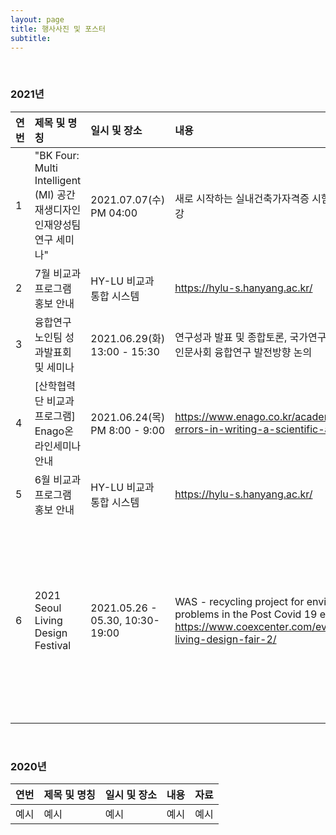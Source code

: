 ```yaml
---
layout: page
title: 행사사진 및 포스터
subtitle:
---
```


<br>

### 2021년

| 연번 | 제목 및 명칭 | 일시 및 장소 | 내용 | 자료 | 
| :- | :- | :- | :- | :-------------------------------------------------------------------------------------- | 
| 1 | "BK Four: Multi Intelligent (MI) 공간재생디자인 인재양성팀 연구 세미나" | 2021.07.07(수) PM 04:00 | 새로 시작하는 실내건축가자격증 시험 관련 소개/특강 | ![BK Four: Multi Intelligent (MI) 공간재생디자인 인재양성팀 연구 세미나](https://github.com/bk4-midesign/bk4-midesign.github.io/blob/master/_data/%EC%8B%A4%EB%82%B4%EB%94%94%EC%9E%90%EC%9D%B4%EB%84%88%EC%9E%90%EA%B2%A9%EC%8B%9C%ED%97%98(%EB%8C%80%ED%95%9C%EB%AF%BC%EA%B5%AD%EC%8B%A4%EB%82%B4%EA%B1%B4%EC%B6%95%EA%B0%80%20%ED%8A%B9%EA%B0%95%2021.07.07).png?raw=true)|
| 2 | 7월 비교과 프로그램 홍보 안내 | HY-LU 비교과 통합 시스템 | https://hylu-s.hanyang.ac.kr/ | ![7월 비교과 프로그램 홍보 안내](https://github.com/bk4-midesign/bk4-midesign.github.io/blob/master/_data/7%EC%9B%94%20%EB%B9%84%EA%B5%90%EA%B3%BC%20%ED%94%84%EB%A1%9C%EA%B7%B8%EB%9E%A8%20%ED%99%8D%EB%B3%B4%20%EC%95%88%EB%82%B4.jpg?raw=true)|
| 3 | 융합연구 노인팀 성과발표회 및 세미나 | 2021.06.29(화) 13:00 - 15:30 | 연구성과 발표 및 종합토론, 국가연구개발혁신법과 인문사회 융합연구 발전방향 논의 | ![차승현 교수님 연구실](https://github.com/bk4-midesign/bk4-midesign.github.io/blob/master/_data/2021.06.29%20%EC%B0%A8%EA%B5%90%EC%88%98%EB%8B%98%20%EC%97%B0%EA%B5%AC%EC%8B%A4%20(%EC%9C%B5%ED%95%A9%EC%97%B0%EA%B5%AC%20%EB%85%B8%EC%9D%B8%ED%8C%80%20%EC%84%B1%EA%B3%BC%EB%B0%9C%ED%91%9C%ED%9A%8C%20%EB%B0%8F%20%EC%84%B8%EB%AF%B8%EB%82%98).png?raw=true)|
| 4 | [산학협력단 비교과프로그램] Enago온라인세미나 안내 | 2021.06.24(목) PM 8:00 - 9:00 | https://www.enago.co.kr/academy/common-errors-in-writing-a-scientific-abstract-2/ | ![산학협력단 비교과프로그램 Enago온라인세미나 안내](https://github.com/bk4-midesign/bk4-midesign.github.io/blob/master/_data/%5B%EC%82%B0%ED%95%99%ED%98%91%EB%A0%A5%EB%8B%A8%20%EB%B9%84%EA%B5%90%EA%B3%BC%ED%94%84%EB%A1%9C%EA%B7%B8%EB%9E%A8%5D%20Enago%EC%98%A8%EB%9D%BC%EC%9D%B8%EC%84%B8%EB%AF%B8%EB%82%98%20%EC%95%88%EB%82%B4.png?raw=true)|
| 5 | 6월 비교과 프로그램 홍보 안내 | HY-LU 비교과 통합 시스템 | https://hylu-s.hanyang.ac.kr/ | ![6월 비교과 프로그램 홍보 안내](https://github.com/bk4-midesign/bk4-midesign.github.io/blob/master/_data/6%EC%9B%94%20%EB%B9%84%EA%B5%90%EA%B3%BC%20%ED%94%84%EB%A1%9C%EA%B7%B8%EB%9E%A8%20%ED%99%8D%EB%B3%B4%20%EC%95%88%EB%82%B4.png?raw=true)|
| 6 | 2021 Seoul Living Design Festival | 2021.05.26 - 05.30, 10:30-19:00 | WAS - recycling project for environmental problems in the Post Covid 19 era  https://www.coexcenter.com/events/seoul-living-design-fair-2/ | ![WAS - recycling project for environmental problems in the Post Covid 19 era 1](https://github.com/bk4-midesign/bk4-midesign.github.io/blob/master/_data/WAS%20-%20recycling%20project%20for%20environmental%20problems%20in%20the%20Post%20Covid%2019%20era%201.jpg?raw=true) ![WAS - recycling project for environmental problems in the Post Covid 19 era 2](https://github.com/bk4-midesign/bk4-midesign.github.io/blob/master/_data/WAS%20-%20recycling%20project%20for%20environmental%20problems%20in%20the%20Post%20Covid%2019%20era%202.jpg?raw=true)|




<br>

### 2020년

| 연번 | 제목 및 명칭 | 일시 및 장소 | 내용 | 자료 | 
| :------ | :--- | :--- | :--- | :--- | 
| 예시 | 예시 | 예시 | 예시 | 예시 |

